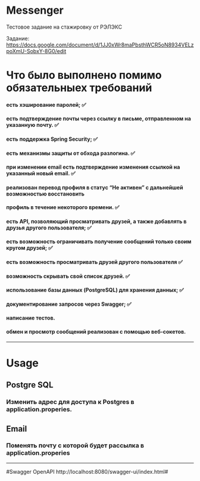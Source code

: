 # Messenger
Тестовое задание на стажировку от РЭЛЭКС

Задание: https://docs.google.com/document/d/1JJ0xWr8maPbsthWCR5oN8934VELzpoXmU-SobxY-8G0/edit

# Что было выполнено помимо обязательныех требований
#### есть хэширование паролей; :white_check_mark:
#### есть подтверждение почты через ссылку  в письме, отправленном на указанную почту. :white_check_mark:
#### есть поддержка Spring Security; :white_check_mark:
#### есть механизмы защиты от обхода разлогина. :white_check_mark:
#### при изменении email есть подтверждение изменения ссылкой на указанный новый email. :white_check_mark:
#### реализован перевод профиля в статус “Не активен” с дальнейшей возможностью восстановить
#### профиль в течение некоторого времени. :white_check_mark:
#### есть API, позволяющий просматривать друзей, а также добавлять в друзья другого пользователя; :white_check_mark:
#### есть возможность ограничивать получение сообщений только своим кругом друзей; :white_check_mark:
#### есть возможность просматривать друзей другого пользователя :white_check_mark:
#### возможность скрывать свой список друзей. :white_check_mark:
#### использование базы данных (PostgreSQL) для хранения данных; :white_check_mark:
#### документирование запросов через Swagger; :white_check_mark:
#### написание тестов. 
#### обмен и просмотр сообщений реализован с помощью веб-сокетов. 
___
# Usage
## Postgre SQL
### Изменить адрес для доступа к Postgres в application.properies.
## Email
### Поменять почту с которой будет рассылка в application.properies
___
#Swagger OpenAPI
http://localhost:8080/swagger-ui/index.html#
